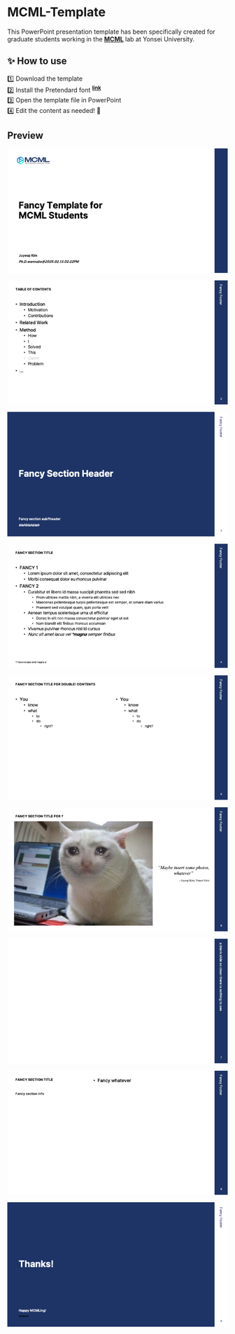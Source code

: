 # MCML-Template

This PowerPoint presentation template has been specifically created for graduate students working in the [**MCML**](https://mcml.yonsei.ac.kr) lab at Yonsei University.

## ✨ How to use

1️⃣ Download the template  
2️⃣ Install the Pretendard font <sup>[**link**](https://cactus.tistory.com/306)</sup>  
3️⃣ Open the template file in PowerPoint  
4️⃣ Edit the content as needed! 🎨

## Preview

![slide1](https://github.com/yupeeee/MCML-Template/blob/main/MCML-Template/Slide1.png)

![slide2](https://github.com/yupeeee/MCML-Template/blob/main/MCML-Template/Slide2.png)

![slide3](https://github.com/yupeeee/MCML-Template/blob/main/MCML-Template/Slide3.png)

![slide4](https://github.com/yupeeee/MCML-Template/blob/main/MCML-Template/Slide4.png)

![slide5](https://github.com/yupeeee/MCML-Template/blob/main/MCML-Template/Slide5.png)

![slide6](https://github.com/yupeeee/MCML-Template/blob/main/MCML-Template/Slide6.png)

![slide7](https://github.com/yupeeee/MCML-Template/blob/main/MCML-Template/Slide7.png)

![slide8](https://github.com/yupeeee/MCML-Template/blob/main/MCML-Template/Slide8.png)

![slide9](https://github.com/yupeeee/MCML-Template/blob/main/MCML-Template/Slide9.png)

